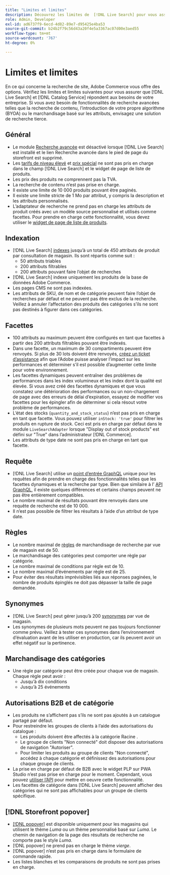 ```yaml
---
title: "Limites et limites"
description: Découvrez les limites de  [!DNL Live Search] pour vous assurer qu’il répond aux besoins de votre entreprise.
role: Admin, Developer
exl-id: ad6737f9-6ecd-4d82-89e7-d95425e4ba53
source-git-commit: b24b2f79c56d43a20f4e5a3367ac07d00e3aed55
workflow-type: tm+mt
source-wordcount: '767'
ht-degree: 0%

---
```


# Limites et limites

En ce qui concerne la recherche de site, Adobe Commerce vous offre des options. Vérifiez les limites et limites suivantes pour vous assurer que [!DNL Live Search] et [!DNL Catalog Service] répondent aux besoins de votre entreprise. Si vous avez besoin de fonctionnalités de recherche avancées telles que la recherche de contenu, l’introduction de votre propre algorithme (BYOA) ou le marchandisage basé sur les attributs, envisagez une solution de recherche tierce.

## Général

- Le module [Recherche avancée](https://experienceleague.adobe.com/en/docs/commerce-admin/catalog/catalog/search/search) est désactivé lorsque [!DNL Live Search] est installé et le lien Recherche avancée dans le pied de page du storefront est supprimé.
- Les [tarifs de niveau élevé](https://experienceleague.adobe.com/en/docs/commerce-admin/catalog/products/pricing/product-price-tier) et [prix spécial](https://experienceleague.adobe.com/en/docs/commerce-admin/catalog/products/pricing/product-price-special) ne sont pas pris en charge dans le champ [!DNL Live Search] et le widget de page de liste de produits.
- Les prix des produits ne comprennent pas la TVA.
- La recherche de contenu n’est pas prise en charge.
- Il existe une limite de 10 000 produits pouvant être paginés.
- Il existe une limite stricte de 1 Mo par attribut, y compris la description et les attributs personnalisés.
- L’adaptateur de recherche ne prend pas en charge les attributs de produit créés avec un modèle source personnalisé et utilisés comme facettes. Pour prendre en charge cette fonctionnalité, vous devez utiliser le [widget de page de liste de produits](plp-styling.md).

## Indexation

- [!DNL Live Search] [indexes](indexing.md) jusqu’à un total de 450 attributs de produit par consultation de magasin. Ils sont répartis comme suit :
   - 50 attributs triables
   - 200 attributs filtrables
   - 200 attributs pouvant faire l’objet de recherches
- [!DNL Live Search] indexe uniquement les produits de la base de données Adobe Commerce.
- Les pages CMS ne sont pas indexées.
- Les attributs de SKU, de nom et de catégorie peuvent faire l’objet de recherches par défaut et ne peuvent pas être exclus de la recherche. Veillez à annuler l’affectation des produits des catégories s’ils ne sont pas destinés à figurer dans ces catégories.

## Facettes

- 100 attributs au maximum peuvent être configurés en tant que facettes à partir des 200 attributs filtrables pouvant être indexés.
- Dans une facette, un maximum de 30 compartiments peuvent être renvoyés. Si plus de 30 lots doivent être renvoyés, [créez un ticket d’assistance](https://experienceleague.adobe.com/en/docs/commerce-knowledge-base/kb/help-center-guide/magento-help-center-user-guide) afin que l’Adobe puisse analyser l’impact sur les performances et déterminer s’il est possible d’augmenter cette limite pour votre environnement.
- Les facettes dynamiques peuvent entraîner des problèmes de performances dans les index volumineux et les index dont la qualité est élevée. Si vous avez créé des facettes dynamiques et que vous constatez une détérioration des performances ou un non-chargement de page avec des erreurs de délai d’expiration, essayez de modifier vos facettes pour les épingler afin de déterminer si cela résout votre problème de performances.
- L’état des stocks (`quantity_and_stock_status`) n’est pas pris en charge en tant que facette. Vous pouvez utiliser `inStock: 'true'` pour filtrer les produits en rupture de stock. Ceci est pris en charge par défaut dans le module `LiveSearchAdapter` lorsque &quot;Display out of stock products&quot; est défini sur &quot;True&quot; dans l’administrateur [!DNL Commerce].
- Les attributs de type date ne sont pas pris en charge en tant que facette.

## Requête

- [!DNL Live Search] utilise un [point d’entrée GraphQL](https://developer.adobe.com/commerce/services/graphql/live-search/) unique pour les requêtes afin de prendre en charge des fonctionnalités telles que les facettes dynamiques et la recherche par type. Bien que similaire à l’ [API GraphQL](https://developer.adobe.com/commerce/webapi/graphql/), il existe quelques différences et certains champs peuvent ne pas être entièrement compatibles.
- Le nombre maximal de résultats pouvant être renvoyés dans une requête de recherche est de 10 000.
- Il n’est pas possible de filtrer les résultats à l’aide d’un attribut de type date.

## Règles

- Le nombre maximal de [règles](rules.md) de marchandisage de recherche par vue de magasin est de 50.
- Le marchandisage des catégories peut comporter une règle par catégorie.
- Le nombre maximal de conditions par règle est de 10.
- Le nombre maximal d’événements par règle est de 25.
- Pour éviter des résultats imprévisibles liés aux réponses paginées, le nombre de produits épinglés ne doit pas dépasser la taille de page demandée.

## Synonymes

- [!DNL Live Search] peut gérer jusqu’à 200 [synonymes](synonyms.md) par vue de magasin.
- Les synonymes de plusieurs mots peuvent ne pas toujours fonctionner comme prévu. Veillez à tester ces synonymes dans l’environnement d’évaluation avant de les utiliser en production, car ils peuvent avoir un effet négatif sur la pertinence.

## Marchandisage des catégories

- Une règle par catégorie peut être créée pour chaque vue de magasin. Chaque règle peut avoir :
   - Jusqu’à dix conditions
   - Jusqu’à 25 événements

## Autorisations B2B et de catégorie

- Les produits ne s’affichent pas s’ils ne sont pas ajoutés à un catalogue partagé par défaut.
- Pour restreindre les groupes de clients à l’aide des autorisations du catalogue :
   - Les produits doivent être affectés à la catégorie Racine .
   - Le groupe de clients &quot;Non connecté&quot; doit disposer des autorisations de navigation &quot;Autoriser&quot;.
   - Pour limiter les produits au groupe de clients &quot;Non connecté&quot;, accédez à chaque catégorie et définissez des autorisations pour chaque groupe de clients.
- La prise en charge par défaut de B2B avec le widget PLP sur PWA Studio n’est pas prise en charge pour le moment. Cependant, vous pouvez [utiliser l’API](install.md#pwa-support) pour mettre en oeuvre cette fonctionnalité.
- Les facettes de catégorie dans [!DNL Live Search] peuvent afficher des catégories qui ne sont pas affichables pour un groupe de clients spécifique.

## [!DNL Storefront popover]

- [[!DNL popover]](storefront-popover.md) est disponible uniquement pour les magasins qui utilisent le thème *Luma* ou un thème personnalisé basé sur *Luma*. Le chemin de navigation de la page des résultats de recherche ne comporte pas le style *Luma*.
- [!DNL popover] ne prend pas en charge le thème *vierge*.
- [!DNL popover] n’est pas pris en charge dans le formulaire de commande rapide.
- Les listes blanches et les comparaisons de produits ne sont pas prises en charge.
